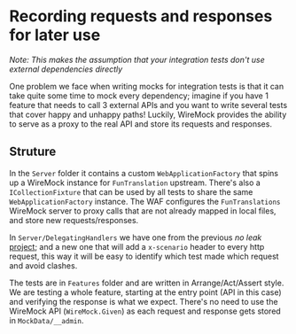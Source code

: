 ﻿# Recording requests and responses for later use

*Note: This makes the assumption that your integration tests don't use external dependencies directly*

One problem we face when writing mocks for integration tests is that it can take quite some time to mock every dependency; imagine if you have 1 feature that needs to call 3 external APIs and you want to write several tests that cover happy and unhappy paths! Luckily, WireMock provides the ability to serve as a proxy to the real API and store its requests and responses.

## Struture

In the `Server` folder it contains a custom `WebApplicationFactory` that spins up a WireMock instance for `FunTranslation` upstream. There's also a `ICollectionFixture` that can be used by all tests to share the same `WebApplicationFactory` instance. The WAF configures the `FunTranslations` WireMock server to proxy calls that are not already mapped in local files, and store new requests/responses.

In `Server/DelegatingHandlers` we have one from the previous *no leak* [project](tests/TranslationService.IntegrationTests.NoLeaks/Readme.md); and a new one that will add a `x-scenario` header to every http request, this way it will be easy to identify which test made which request and avoid clashes.

The tests are in `Features` folder and are written in Arrange/Act/Assert style. We are testing a whole feature, starting at the entry point (API in this case) and verifying the response is what we expect. There's no need to use the WireMock API (`WireMock.Given`) as each request and response gets stored in `MockData/__admin`.
